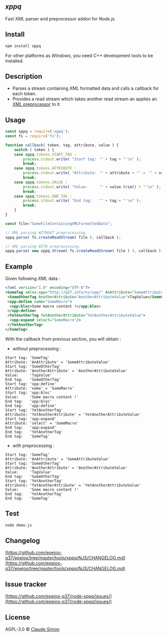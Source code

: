 ## _xppq_ 

Fast *XML* parser and preprocessor addon for *Node.js*.

## Install

```sh
npm install xppq
```

For other platforms as *Windows*, you need *C++* development tools to be installed.

## Description

- Parses a stream containing *XML* formatted data and calls a callback for each token.
- Provides a read stream which takes another read stream an applies an [*XML* preprocessor](http://q37.info/s/t/xppq/) to it.

## Usage

```js
const xppq = require('xppq');
const fs = require('fs');

function callback( token, tag, attribute, value ) {
	switch ( token ) {
	case xppq.tokens.START_TAG :
		process.stdout.write( "Start tag: '" + tag + "'\n" );
		break;
	case xppq.tokens.ATTRIBUTE :
		process.stdout.write( "Attribute: '" + attribute + "' = '" + value + "'\n" );
		break;
	case xppq.tokens.VALUE :
		process.stdout.write( "Value:     '" + value.trim() + "'\n" );
		break;
	case xppq.tokens.END_TAG :
		process.stdout.write( "End tag:   '" + tag + "'\n" );
		break;
	}
}

const file="SomeFileContainingXMLFormattedData";

// XML parsing WITHOUT preprocessing.
xppq.parse( fs.createReadStream( file ), callback );

// XML parsing WITH preprocessing.
xppq.parse( new xppq.Stream( fs.createReadStream( file ) ), callback );
```
## Example

Given following *XML* data :

```XML
<?xml version="1.0" encoding="UTF-8"?>
<SomeTag xmlns:xpp="http://q37.info/ns/xpp/" AnAttribute="SomeAttributeValue">
 <SomeOtherTag AnotherAttribute="AnotherAttributeValue">TagValue</SomeOtherTag>
 <xpp:define name="SomeMacro">
  <xpp:bloc>Some macro content !</xpp:bloc>
 </xpp:define>
 <YetAnotherTag YetAnotherAttribute="YetAnotherAttributeValue">
  <xpp:expand select="SomeMacro"/>
 </YetAnotherTag>
</SomeTag>
```

With the callback from previous section, you will obtain :

 - *without* preprocessing :

```
Start tag: 'SomeTag'
Attribute: 'AnAttribute' = 'SomeAttributeValue'
Start tag: 'SomeOtherTag'
Attribute: 'AnotherAttribute' = 'AnotherAttributeValue'
Value:     'TagValue'
End tag:   'SomeOtherTag'
Start tag: 'xpp:define'
Attribute: 'name' = 'SomeMacro'
Start tag: 'xpp:bloc'
Value:     'Some macro content !'
End tag:   'xpp:bloc'
End tag:   'xpp:define'
Start tag: 'YetAnotherTag'
Attribute: 'YetAnotherAttribute' = 'YetAnotherAttributeValue'
Start tag: 'xpp:expand'
Attribute: 'select' = 'SomeMacro'
End tag:   'xpp:expand'
End tag:   'YetAnotherTag'
End tag:   'SomeTag'
```

- *with* preprocessing :

```
Start tag: 'SomeTag'
Attribute: 'AnAttribute' = 'SomeAttributeValue'
Start tag: 'SomeOtherTag'
Attribute: 'AnotherAttribute' = 'AnotherAttributeValue'
Value:     'TagValue'
End tag:   'SomeOtherTag'
Start tag: 'YetAnotherTag'
Attribute: 'YetAnotherAttribute' = 'YetAnotherAttributeValue'
Value:     'Some macro content !'
End tag:   'YetAnotherTag'
End tag:   'SomeTag'
```


## Test

```sh
node demo.js
```

## Changelog

[https://github.com/epeios-q37/epeios/tree/master/tools/xppq/NJS/CHANGELOG.md](https://github.com/epeios-q37/epeios/tree/master/tools/xppq/NJS/CHANGELOG.md)

## Issue tracker

[https://github.com/epeios-q37/node-xppq/issues/](https://github.com/epeios-q37/node-xppq/issues/)

## License

AGPL-3.0 © [Claude Simon](http://w37.info/contact/)

[npm]: https://www.npmjs.org/package/xppq
